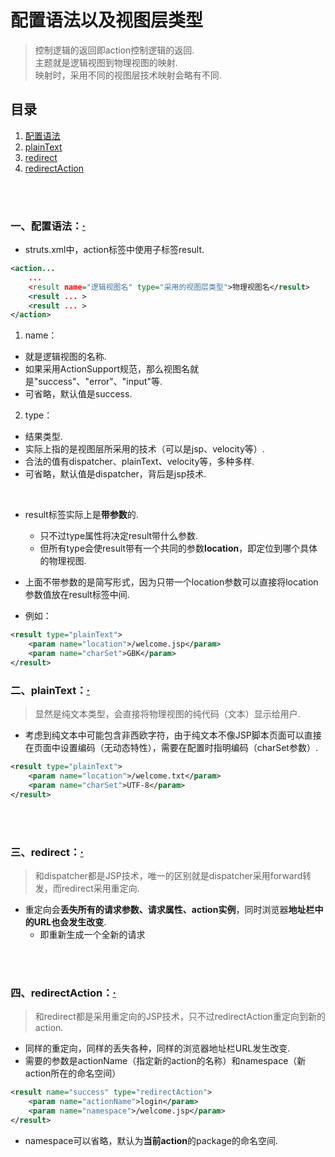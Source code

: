 # 配置语法以及视图层类型
> 控制逻辑的返回即action控制逻辑的返回.<br>
> 主题就是逻辑视图到物理视图的映射.<br>
> 映射时，采用不同的视图层技术映射会略有不同.

## 目录
1. [配置语法]()
2. [plainText]()
3. [redirect]()
4. [redirectAction]()

<br><br>

### 一、配置语法：[·](#目录)
- struts.xml中，action标签中使用子标签result.

```xml
<action...
    ...
    <result name="逻辑视图名" type="采用的视图层类型">物理视图名</result>
    <result ... >
    <result ... >
</action>
```

1. name：
  - 就是逻辑视图的名称.
  - 如果采用ActionSupport规范，那么视图名就是"success"、"error"、"input"等.
  - 可省略，默认值是success.
2. type：
  - 结果类型.
  - 实际上指的是视图层所采用的技术（可以是jsp、velocity等）.
  - 合法的值有dispatcher、plainText、velocity等，多种多样.
  - 可省略，默认值是dispatcher，背后是jsp技术.

<br>

- result标签实际上是**带参数**的.
  - 只不过type属性将决定result带什么参数.
  - 但所有type会使result带有一个共同的参数**location**，即定位到哪个具体的物理视图.
- 上面不带参数的是简写形式，因为只带一个location参数可以直接将location参数值放在result标签中间.


- 例如：

```xml
<result type="plainText">
    <param name="location">/welcome.jsp</param>
    <param name="charSet">GBK</param>
</result>
```

### 二、plainText：[·](#目录)
> 显然是纯文本类型，会直接将物理视图的纯代码（文本）显示给用户.

- 考虑到纯文本中可能包含非西欧字符，由于纯文本不像JSP脚本页面可以直接在页面中设置编码（无动态特性），需要在配置时指明编码（charSet参数）.

```xml
<result type="plainText">
    <param name="location">/welcome.txt</param>
    <param name="charSet">UTF-8</param>
</result>
```

<br><br>

### 三、redirect：[·](#目录)
> 和dispatcher都是JSP技术，唯一的区别就是dispatcher采用forward转发，而redirect采用重定向.

- 重定向会**丢失所有的请求参数、请求属性、action实例**，同时浏览器**地址栏中的URL也会发生改变**.
  - 即重新生成一个全新的请求

<br><br>

### 四、redirectAction：[·](#目录)
> 和redirect都是采用重定向的JSP技术，只不过redirectAction重定向到新的action.

- 同样的重定向，同样的丢失各种，同样的浏览器地址栏URL发生改变.
- 需要的参数是actionName（指定新的action的名称）和namespace（新action所在的命名空间）

```xml
<result name="success" type="redirectAction">
    <param name="actionName">login</param>
    <param name="namespace">/welcome.jsp</param>
</result>
```

- namespace可以省略，默认为**当前action**的package的命名空间.
